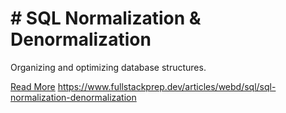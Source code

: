 # # SQL Normalization & Denormalization

Organizing and optimizing database structures.

[Read More](https://www.fullstackprep.dev/articles/webd/sql/sql-normalization-denormalization) https://www.fullstackprep.dev/articles/webd/sql/sql-normalization-denormalization